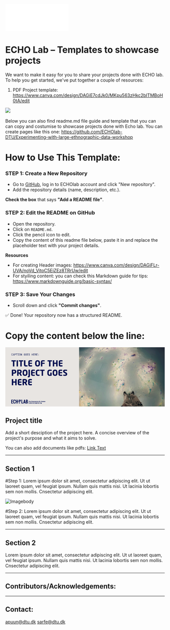 <img src="Logo_payoff.png" alt="ECHO Lab Banner" width="200">

# ECHO Lab – Templates to showcase projects

We want to make it easy for you to share your projects done with ECHO lab. To help you get started, we've put together a couple of resources:

1. PDF Project template: https://www.canva.com/design/DAGiE7cdJk0/MKpu563zHkc2bITMBoH0tA/edit

<img src="Pdf_example.png" width="200">

Below you can also find readme.md file guide and template that you can can copy and costumise to showcase projects done with Echo lab. 
You can create pages like this one: https://github.com/ECHOlab-DTU/Experimenting-with-large-ethnographic-data-workshop


# How to Use This Template:  

### STEP 1: Create a New Repository  
- Go to [GitHub](https://github.com), log in to ECHOlab account and click "New repository".  
- Add the repository details (name, description, etc.).  

**Check the box** that says **"Add a README file"**.  

### STEP 2: Edit the README on GitHub  
- Open the repository.  
- Click on `README.md`.  
- Click the pencil icon to edit.
- Copy the content of this readme file below, paste it in and replace the placeholder text with your project details.

**Resources**

- For creating Header images: https://www.canva.com/design/DAGiFLr-UVA/noVd_VitoC5EiZEz8TRrUw/edit
- For styiling content: you can check this Markdown guide for tips: https://www.markdownguide.org/basic-syntax/


### STEP 3: Save Your Changes  
- Scroll down and click **"Commit changes"**.  

✅ Done! Your repository now has a structured README. 


# Copy the content below the line:

![Header](Header_Template.png)

## Project title
Add a short desciption of the project here. A concise overview of the project's purpose and what it aims to solve.

You can also add documents like pdfs: 
[Link Text](Project_Description.pdf)

---  
## Section 1

#Step 1: Lorem ipsum dolor sit amet, consectetur adipiscing elit. Ut ut laoreet quam, vel feugiat ipsum. Nullam quis mattis nisi. Ut lacinia lobortis sem non mollis.  Cnsectetur adipiscing elit. 

![Imagebody](Example_image.JPG)

#Step 2: Lorem ipsum dolor sit amet, consectetur adipiscing elit. Ut ut laoreet quam, vel feugiat ipsum. Nullam quis mattis nisi. Ut lacinia lobortis sem non mollis.  Cnsectetur adipiscing elit. 

---  
## Section 2

Lorem ipsum dolor sit amet, consectetur adipiscing elit. Ut ut laoreet quam, vel feugiat ipsum. Nullam quis mattis nisi. Ut lacinia lobortis sem non mollis.  Cnsectetur adipiscing elit. 

---  
## Contributors/Acknowledgements:


---
## Contact: 

apuun@dtu.dk 
sarfe@dtu.dk



